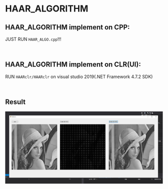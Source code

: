 # HAAR_ALGORITHM

## HAAR_ALGORITHM implement on CPP:
  JUST RUN `HAAR_ALGO.cpp`!!!

<br>

## HAAR_ALGORITHM implement on CLR(UI):
  RUN `HAARclr/HAARclr` on visual studio 2019(.NET Framework 4.7.2 SDK)

<br>

## Result
  ![Processing image](https://github.com/hellojor/HAAR_ALGO-CPP/blob/main/result.jpg)
